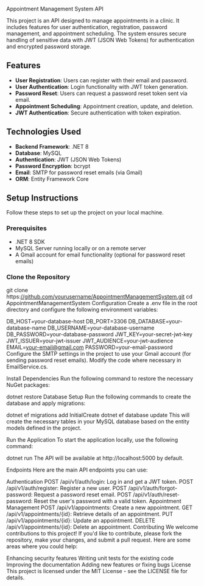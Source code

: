 Appointment Management System API

This project is an API designed to manage appointments in a clinic. It includes features for user authentication, registration, password management, and appointment scheduling. The system ensures secure handling of sensitive data with JWT (JSON Web Tokens) for authentication and encrypted password storage.

## Features

- **User Registration**: Users can register with their email and password.
- **User Authentication**: Login functionality with JWT token generation.
- **Password Reset**: Users can request a password reset token sent via email.
- **Appointment Scheduling**: Appointment creation, update, and deletion.
- **JWT Authentication**: Secure authentication with token expiration.

## Technologies Used

- **Backend Framework**: .NET 8
- **Database**: MySQL
- **Authentication**: JWT (JSON Web Tokens)
- **Password Encryption**: bcrypt
- **Email**: SMTP for password reset emails (via Gmail)
- **ORM**: Entity Framework Core

## Setup Instructions

Follow these steps to set up the project on your local machine.

### Prerequisites

- .NET 8 SDK
- MySQL Server running locally or on a remote server
- A Gmail account for email functionality (optional for password reset emails)

### Clone the Repository

git clone https:[//github.com/yourusername/AppointmentManagementSystem.git](https://github.com/OscarCalle0/Assessment---Clinic-Appointment-Management.git)
cd AppointmentManagementSystem
Configuration
Create a .env file in the root directory and configure the following environment variables:

DB_HOST=your-database-host
DB_PORT=3306
DB_DATABASE=your-database-name
DB_USERNAME=your-database-username
DB_PASSWORD=your-database-password
JWT_KEY=your-secret-jwt-key
JWT_ISSUER=your-jwt-issuer
JWT_AUDIENCE=your-jwt-audience
EMAIL=your-email@gmail.com
PASSWORD=your-email-password
Configure the SMTP settings in the project to use your Gmail account (for sending password reset emails). Modify the code where necessary in EmailService.cs.

Install Dependencies
Run the following command to restore the necessary NuGet packages:

dotnet restore
Database Setup
Run the following commands to create the database and apply migrations:

dotnet ef migrations add InitialCreate
dotnet ef database update
This will create the necessary tables in your MySQL database based on the entity models defined in the project.

Run the Application
To start the application locally, use the following command:

dotnet run
The API will be available at http://localhost:5000 by default.

Endpoints
Here are the main API endpoints you can use:

Authentication
POST /api/v1/auth/login: Log in and get a JWT token.
POST /api/v1/auth/register: Register a new user.
POST /api/v1/auth/forgot-password: Request a password reset email.
POST /api/v1/auth/reset-password: Reset the user's password with a valid token.
Appointment Management
POST /api/v1/appointments: Create a new appointment.
GET /api/v1/appointments/{id}: Retrieve details of an appointment.
PUT /api/v1/appointments/{id}: Update an appointment.
DELETE /api/v1/appointments/{id}: Delete an appointment.
Contributing
We welcome contributions to this project! If you'd like to contribute, please fork the repository, make your changes, and submit a pull request. Here are some areas where you could help:

Enhancing security features
Writing unit tests for the existing code
Improving the documentation
Adding new features or fixing bugs
License
This project is licensed under the MIT License - see the LICENSE file for details.
